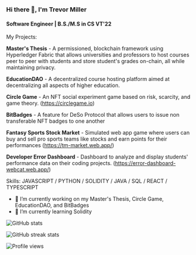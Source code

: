 ### Hi there 👋, I'm Trevor Miller
#### Software Engineer | B.S./M.S in CS VT'22 
My Projects:

**Master's Thesis** - A permissioned, blockchain framework using Hyperledger Fabric that allows universities and professors to host courses peer to peer with students and store student's grades on-chain, all while maintaining privacy.

**EducationDAO** - A decentralized course hosting platform aimed at decentralizing all aspects of higher education.

**Circle Game** - An NFT social experiment game based on risk, scarcity, and game theory. (https://circlegame.io)

**BitBadges** - A feature for DeSo Protocol that allows users to issue non transferable NFT badges to one another

**Fantasy Sports Stock Market** - Simulated web app game where users can buy and sell pro sports teams like stocks and earn points for their performances (https://tm-market.web.app/)

**Developer Error Dashboard** - Dashboard to analyze and display students' performance data on their coding projects. (https://error-dashboard-webcat.web.app/)

Skills: JAVASCRIPT / PYTHON / SOLIDITY / JAVA / SQL / REACT / TYPESCRIPT

- 🔭 I’m currently working on my Master's Thesis, Circle Game, EducationDAO, and BitBadges 
- 🌱 I’m currently learning Solidity

![GitHub stats](https://github-readme-stats.vercel.app/api?username=trevormil&show_icons=true)  

![GitHub streak stats](https://github-readme-streak-stats.herokuapp.com/?user=trevormil)  

![Profile views](https://gpvc.arturio.dev/trevormil)  
